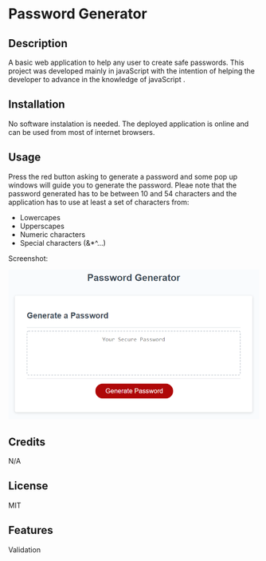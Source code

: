 # Password Generator

## Description

A basic web application to help any user to create safe passwords.
This project was developed mainly in javaScript with the intention of helping the developer to advance in the knowledge of javaScript .

## Installation

No software instalation is needed. The deployed application is online and can be used from most of internet browsers.

## Usage

Press the red button asking to generate a password and some pop up windows will guide you to generate the password.
Pleae note that the password generated has to be between 10 and 54 characters and the application has to use at least a set of characters from:
* Lowercapes
* Upperscapes
* Numeric characters
* Special characters (&*^...)


Screenshot:

![image](assets/images/05-javascript-challenge-demo.png)

## Credits

N/A

## License

MIT

## Features

Validation
